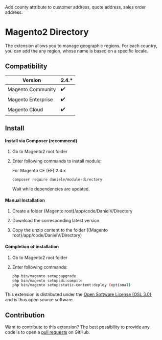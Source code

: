 Add county attribute to customer address, quote address, sales order address.
# Magento2 Directory

The extension allows you to manage geographic regions.  For each country, you can add the any region, whose name is based on a specific locale.

## Compatibility

Version | 2.4.*
--- | ---
Magento Community | :heavy_check_mark: 
Magento Enterprise | :heavy_check_mark:
Magento Cloud | :heavy_check_mark: |

## Install

#### Install via Composer (recommend)

1. Go to Magento2 root folder

2. Enter following commands to install module:

   For Magento CE (EE) 2.4.x

    ```bash
    composer require danielv/module-directory
    ```

   Wait while dependencies are updated.

#### Manual Installation

1. Create a folder {Magento root}/app/code/DanielV/Directory

2. Download the corresponding latest version

3. Copy the unzip content to the folder ({Magento root}/app/code/DanielV/Directory)

#### Completion of installation

1. Go to Magento2 root folder

2. Enter following commands:

    ```bash
    php bin/magento setup:upgrade
    php bin/magento setup:di:compile
    php bin/magento setup:static-content:deploy (optional)
    ```

This extension is distributed under the [Open Software License (OSL 3.0)](https://github.com/thai2301/DanielV_Directory/blob/master/LICENSE.md), and is thus open source software.

## Contribution

Want to contribute to this extension? The best possibility to provide any code is to open a [pull requests](https://github.com/thai2301/DanielV_Directory/pulls) on GitHub.
